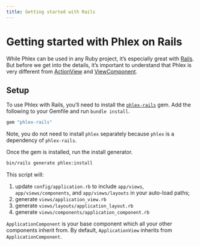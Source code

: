 ```yaml
---
title: Getting started with Rails
---
```


# Getting started with Phlex on Rails

While Phlex can be used in any Ruby project, it’s especially great with [Rails](https://rubyonrails.org). But before we get into the details, it’s important to understand that Phlex is very different from [ActionView](https://guides.rubyonrails.org/action_view_overview.html) and [ViewComponent](https://viewcomponent.org).

## Setup

To use Phlex with Rails, you’ll need to install the [`phlex-rails`](https://rubygems.org/gems/phlex-rails) gem. Add the following to your Gemfile and run `bundle install`.

```ruby
gem "phlex-rails"
```

Note, you do not need to install `phlex` separately because `phlex` is a dependency of `phlex-rails`.

Once the gem is installed, run the install generator.

```bash
bin/rails generate phlex:install
```

This script will:

1. update `config/application.rb` to include `app/views`, `app/views/components`, and `app/views/layouts` in your auto-load paths;
2. generate `views/application_view.rb`
3. generate `views/layouts/application_layout.rb`
4. generate `views/components/application_component.rb`

`ApplicationComponent` is your base component which all your other components inherit from. By default, `ApplicationView` inherits from `ApplicationComponent`.
